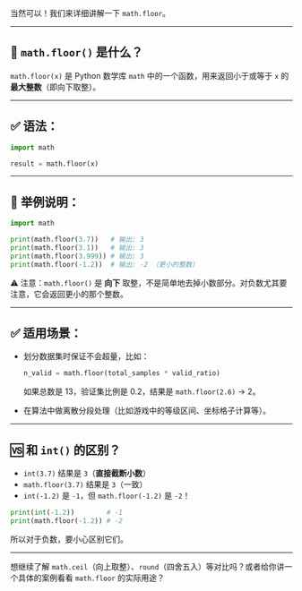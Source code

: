 当然可以！我们来详细讲解一下 `math.floor`。

---

## 🔢 `math.floor()` 是什么？

`math.floor(x)` 是 Python 数学库 `math` 中的一个函数，用来返回小于或等于 `x` 的**最大整数**（即向下取整）。

---

## ✅ 语法：

```python
import math

result = math.floor(x)
```

---

## 📌 举例说明：

```python
import math

print(math.floor(3.7))   # 输出: 3
print(math.floor(3.1))   # 输出: 3
print(math.floor(3.999)) # 输出: 3
print(math.floor(-1.2))  # 输出: -2 （更小的整数）
```

⚠️ 注意：`math.floor()` 是 **向下** 取整，不是简单地去掉小数部分。对负数尤其要注意，它会返回更小的那个整数。

---

## ✅ 适用场景：

- 划分数据集时保证不会超量，比如：
  ```python
  n_valid = math.floor(total_samples * valid_ratio)
  ```
  如果总数是 13，验证集比例是 0.2，结果是 `math.floor(2.6)` → 2。

- 在算法中做离散分段处理（比如游戏中的等级区间、坐标格子计算等）。

---

## 🆚 和 `int()` 的区别？

- `int(3.7)` 结果是 `3`（**直接截断小数**）
- `math.floor(3.7)` 结果是 `3`（一致）
- `int(-1.2)` 是 `-1`，但 `math.floor(-1.2)` 是 `-2`！

```python
print(int(-1.2))        # -1
print(math.floor(-1.2)) # -2
```

所以对于负数，要小心区别它们。

---

想继续了解 `math.ceil`（向上取整）、`round`（四舍五入）等对比吗？或者给你讲一个具体的案例看看 `math.floor` 的实际用途？